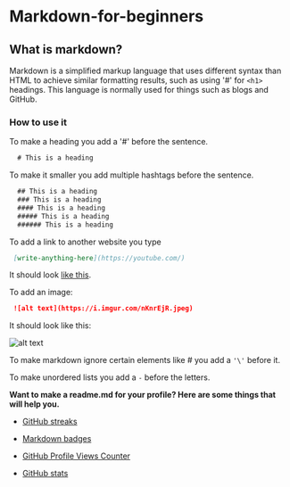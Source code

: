 # Markdown-for-beginners

## What is markdown?

Markdown is a simplified markup language that uses different syntax than HTML to achieve similar formatting results, such as using \'#' for ```<h1>``` headings. This language is normally used for things such as blogs and GitHub.

### How to use it

To make a heading you add a \'#' before the sentence.

```markdown
  # This is a heading
```

To make it smaller you add multiple hashtags before the sentence.

```markdown
  ## This is a heading
  ### This is a heading
  #### This is a heading
  ##### This is a heading
  ###### This is a heading
```
To add a link to another website you type

```markdown
 [write-anything-here](https://youtube.com/)
```
It should look [like this](https://youtube.com/).

To add an image:

```markdown
 ![alt text](https://i.imgur.com/nKnrEjR.jpeg)
```

It should look like this:

![alt text](https://i.imgur.com/nKnrEjR.jpeg)

To make markdown ignore certain elements like \# you add a ```'\'``` before it.

To make unordered lists you add a ```-``` before the letters.

**Want to make a readme.md for your profile? Here are some things that will help you.**

- [GitHub streaks](https://streak-stats.demolab.com/demo/)

- [Markdown badges](https://github.com/Ileriayo/markdown-badges)

- [GitHub Profile Views Counter](https://github.com/antonkomarev/github-profile-views-counter)

- [GitHub stats](https://github.com/anuraghazra/github-readme-stats)


